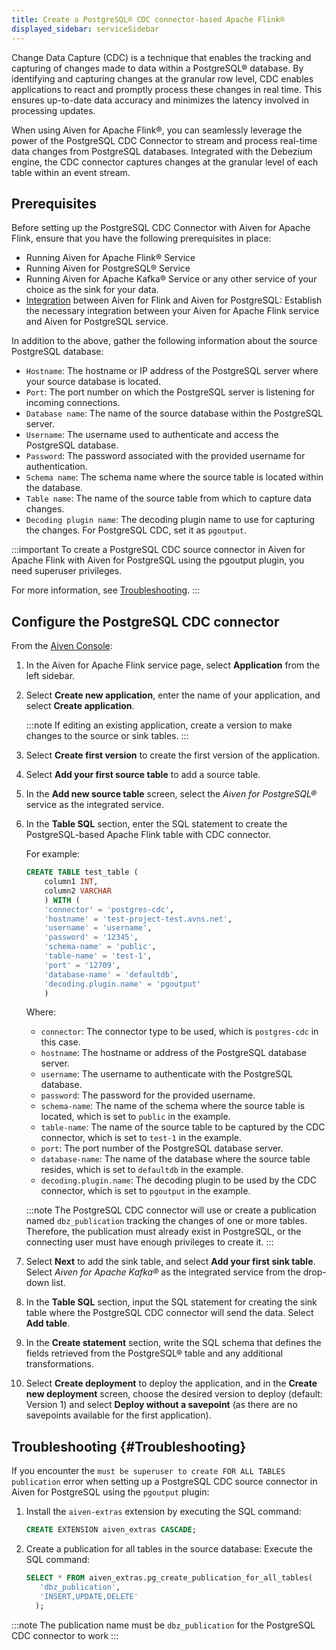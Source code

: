 ```yaml
---
title: Create a PostgreSQL® CDC connector-based Apache Flink®
displayed_sidebar: serviceSidebar
---
```


Change Data Capture (CDC) is a technique that enables the tracking and capturing of changes made to data within a PostgreSQL® database.
By identifying and capturing changes at the granular row level, CDC enables
applications to react and promptly process these changes in real time.
This ensures up-to-date data accuracy and minimizes the latency involved
in processing updates.

When using Aiven for Apache Flink®, you can seamlessly leverage the
power of the PostgreSQL CDC Connector to stream and process real-time
data changes from PostgreSQL databases. Integrated with the Debezium
engine, the CDC connector captures changes at the granular level of each
table within an event stream.

## Prerequisites

Before setting up the PostgreSQL CDC Connector with Aiven for Apache
Flink, ensure that you have the following prerequisites in place:

-   Running Aiven for Apache Flink® Service
-   Running Aiven for PostgreSQL® Service
-   Running Aiven for Apache Kafka® Service or any other service of your
    choice as the sink for your data.
-   [Integration](/docs/products/flink/howto/create-integration) between Aiven for Flink and Aiven for PostgreSQL:
    Establish the necessary integration between your Aiven for Apache
    Flink service and Aiven for PostgreSQL service.

In addition to the above, gather the following information about the
source PostgreSQL database:

-   `Hostname`: The hostname or IP address of the PostgreSQL server
    where your source database is located.
-   `Port`: The port number on which the PostgreSQL server is listening
    for incoming connections.
-   `Database name`: The name of the source database within the
    PostgreSQL server.
-   `Username`: The username used to authenticate and access the
    PostgreSQL database.
-   `Password`: The password associated with the provided username for
    authentication.
-   `Schema name`: The schema name where the source table is located
    within the database.
-   `Table name`: The name of the source table from which to
    capture data changes.
-   `Decoding plugin name`: The decoding plugin name to use for
    capturing the changes. For PostgreSQL CDC, set it as `pgoutput`.

:::important
To create a PostgreSQL CDC source connector in Aiven for Apache Flink
with Aiven for PostgreSQL using the pgoutput plugin, you need
superuser privileges.

For more information, see [Troubleshooting](#Troubleshooting).
:::

## Configure the PostgreSQL CDC connector

From the [Aiven Console](https://console.aiven.io/):

1.  In the Aiven for Apache Flink service page, select **Application**
    from the left sidebar.

1.  Select **Create new application**, enter the name of your
    application, and select **Create application**.

    :::note
    If editing an existing application, create a version to make
    changes to the source or sink tables.
    :::

1.  Select **Create first version** to create the first version of the
    application.

1.  Select **Add your first source table** to add a source table.

1.  In the **Add new source table** screen, select the *Aiven for
    PostgreSQL®* service as the integrated service.

1.  In the **Table SQL** section, enter the SQL statement to create the
    PostgreSQL-based Apache Flink table with CDC connector.

    For example:

    ```sql
    CREATE TABLE test_table (
        column1 INT,
        column2 VARCHAR
        ) WITH (
        'connector' = 'postgres-cdc',
        'hostname' = 'test-project-test.avns.net',
        'username' = 'username',
        'password' = '12345',
        'schema-name' = 'public',
        'table-name' = 'test-1',
        'port' = '12709',
        'database-name' = 'defaultdb',
        'decoding.plugin.name' = 'pgoutput'
        )
    ```

    Where:

    -   `connector`: The connector type to be used, which is
        `postgres-cdc` in this case.
    -   `hostname`: The hostname or address of the PostgreSQL database
        server.
    -   `username`: The username to authenticate with the PostgreSQL
        database.
    -   `password`: The password for the provided username.
    -   `schema-name`: The name of the schema where the source table is
        located, which is set to `public` in the example.
    -   `table-name`: The name of the source table to be captured by the
        CDC connector, which is set to `test-1` in the example.
    -   `port`: The port number of the PostgreSQL database server.
    -   `database-name`: The name of the database where the source table
        resides, which is set to `defaultdb` in the example.
    -   `decoding.plugin.name`: The decoding plugin to be used by the
        CDC connector, which is set to `pgoutput` in the example.

    :::note
    The PostgreSQL CDC connector will use or create a publication named
    `dbz_publication` tracking the changes of one or more tables.
    Therefore, the publication must already exist in PostgreSQL, or the
    connecting user must have enough privileges to create it.
    :::

1.  Select **Next** to add the sink table, and select **Add your
    first sink table**. Select *Aiven for Apache Kafka®* as the
    integrated service from the drop-down list.

1.  In the **Table SQL** section, input the SQL statement for creating
    the sink table where the PostgreSQL CDC connector will send the
    data. Select **Add table**.

1.  In the **Create statement** section, write the SQL schema that
    defines the fields retrieved from the PostgreSQL® table and any
    additional transformations.

10. Select **Create deployment** to deploy the application, and in the
    **Create new deployment** screen, choose the desired version to
    deploy (default: Version 1) and select **Deploy without a
    savepoint** (as there are no savepoints available for the first
    application).

## Troubleshooting {#Troubleshooting}

If you encounter the
`must be superuser to create FOR ALL TABLES publication` error when
setting up a PostgreSQL CDC source connector in Aiven for PostgreSQL
using the `pgoutput` plugin:

1.  Install the `aiven-extras` extension by executing the SQL command:

    ```sql
    CREATE EXTENSION aiven_extras CASCADE;
    ```

1.  Create a publication for all tables in the source database: Execute
    the SQL command:

    ```sql
    SELECT * FROM aiven_extras.pg_create_publication_for_all_tables(
       'dbz_publication',
       'INSERT,UPDATE,DELETE'
      );
    ```

:::note
The publication name must be `dbz_publication` for the PostgreSQL CDC
connector to work
:::
